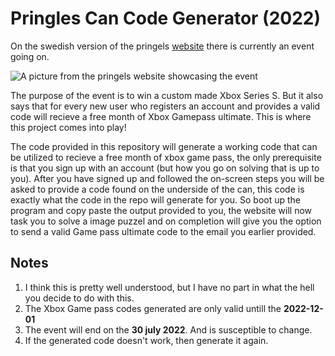 # Pringles Can Code Generator (2022)

On the swedish version of the pringels [website](https://gaming.pringles.com/sv_SE/) there is currently an event going on.

![A picture from the pringels website showcasing the event](https://github.com/s9rA16Bf4/Pringles_can_code_generator/blob/main/pictures/logo.png)

The purpose of the event is to win a custom made Xbox Series S. But it also says that for every new user who registers an account and provides a valid code will recieve a free month of Xbox Gamepass ultimate. This is where this project comes into play!

The code provided in this repository will generate a working code that can be utilized to recieve a free month of xbox game pass, the only prerequisite is that you sign up with an account (but how you go on solving that is up to you). After you have signed up and followed the on-screen steps you will be asked to provide a code found on the underside of the can, this code is exactly what the code in the repo will generate for you. So boot up the program and copy paste the output provided to you, the website will now task you to solve a image puzzel and on completion will give you the option to send a valid Game pass ultimate code to the email you earlier provided.

## Notes
1. I think this is pretty well understood, but I have no part in what the hell you decide to do with this.
2. The Xbox Game pass codes generated are only valid untill the <b>2022-12-01</b>
3. The event will end on the <b>30 july 2022</b>. And is susceptible to change.
4. If the generated code doesn't work, then generate it again.
